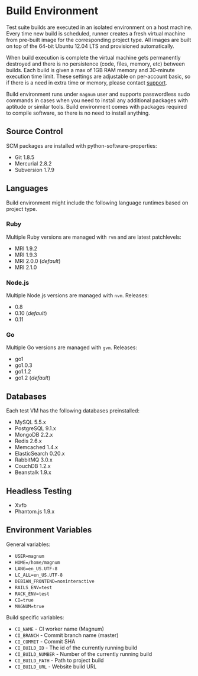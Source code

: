 # Build Environment

Test suite builds are executed in an isolated environment on a host machine. 
Every time new build is scheduled, runner creates a fresh virtual machine from pre-built 
image for the corresponding project type. All images are built on top of the 64-bit 
Ubuntu 12.04 LTS and provisioned automatically. 

When build execution is complete the virtual machine gets permanently destroyed and 
there is no persistence (code, files, memory, etc) between builds. Each build is 
given a max of 1GB RAM memory and 30-minute execution time limit. These settings 
are adjustable on per-account basic, so if there is a need in extra time or memory, 
please contact [support](/support).

Build environment runs under `magnum` user and supports passwordless sudo commands 
in cases when you need to install any additional packages with aptitude or similar tools. 
Build environment comes with packages required to compile software, so there is no need 
to install anything.

## Source Control

SCM packages are installed with python-software-properties:

- Git 1.8.5
- Mercurial 2.8.2
- Subversion 1.7.9

## Languages

Build environment might include the following language runtimes based on project
type.

### Ruby

Multiple Ruby versions are managed with `rvm` and are latest patchlevels:

- MRI 1.9.2
- MRI 1.9.3
- MRI 2.0.0 (*default*)
- MRI 2.1.0

### Node.js

Multiple Node.js versions are managed with `nvm`. Releases:

- 0.8
- 0.10 (*default*)
- 0.11

### Go

Multiple Go versions are managed with `gvm`. Releases:

- go1
- go1.0.3
- go1.1.2
- go1.2 (*default*)

## Databases

Each test VM has the following databases preinstalled:

- MySQL 5.5.x
- PostgreSQL 9.1.x
- MongoDB 2.2.x
- Redis 2.6.x
- Memcached 1.4.x
- ElasticSearch 0.20.x
- RabbitMQ 3.0.x
- CouchDB 1.2.x
- Beanstalk 1.9.x

## Headless Testing

- Xvfb
- Phantom.js 1.9.x

## Environment Variables

General variables:

- `USER=magnum`
- `HOME=/home/magnum`
- `LANG=en_US.UTF-8`
- `LC_ALL=en_US.UTF-8`
- `DEBIAN_FRONTEND=noninteractive`
- `RAILS_ENV=test`
- `RACK_ENV=test`
- `CI=true`
- `MAGNUM=true`

Build specific variables:

- `CI_NAME`         - CI worker name (Magnum)
- `CI_BRANCH`       - Commit branch name (master)
- `CI_COMMIT`       - Commit SHA
- `CI_BUILD_ID`     - The id of the currently running build
- `CI_BUILD_NUMBER` - Number of the currently running build
- `CI_BUILD_PATH`   - Path to project build
- `CI_BUILD_URL`    - Website build URL